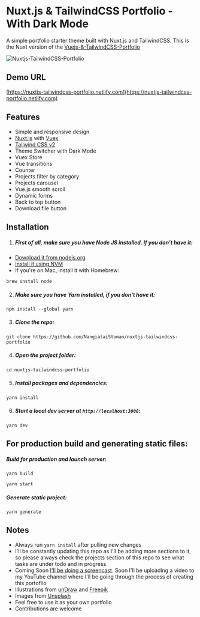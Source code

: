# Nuxt.js & TailwindCSS Portfolio - With Dark Mode

A simple portfolio starter theme built with Nuxt.js and TailwindCSS. This is the Nuxt version of the [Vuejs-&-TailwindCSS-Portfolio](https://github.com/NangialaiStoman/vuejs-tailwindcss-portfolio)

![Nuxtjs-TailwindCSS-Portfolio](https://user-images.githubusercontent.com/16396664/140901064-dff68988-b541-49db-88f7-6621ccf392c1.JPG)

## Demo URL

[https://nuxtjs-tailwindcss-portfolio.netlify.com](https://nuxtjs-tailwindcss-portfolio.netlify.com)

## Features

- Simple and responsive design
- [Nuxt.js](https://nuxtjs.org) with [Vuex](https://vuex.vuejs.org/)
- [Tailwind CSS v2](https://tailwindcss.com)
- Theme Switcher with Dark Mode
- Vuex Store
- Vue transitions
- Counter
- Projects filter by category
- Projects carousel
- Vue.js smooth scroll
- Dynamic forms
- Back to top button
- Download file button

## Installation

1. ##### First of all, make sure you have Node JS installed. If you don't have it:

- [Download it from nodejs.org](https://nodejs.org)
- [Install it using NVM ](https://github.com/nvm-sh/nvm)
- If you're on Mac, install it with Homebrew:

```
brew install node
```

2. ##### Make sure you have Yarn installed, if you don't have it:

```
npm install --global yarn
```

3. ##### Clone the repo:

```
git clone https://github.com/NangialaiStoman/nuxtjs-tailwindcss-portfolio
```

4. ##### Open the project folder:

```
cd nuxtjs-tailwindcss-portfolio
```

5. ##### Install packages and dependencies:

```
yarn install
```

6. ##### Start a local dev server at `http://localhost:3000`:

```
yarn dev
```

## For production build and generating static files:

##### Build for production and launch server:

```
yarn build
```

```
yarn start
```

##### Generate static project:

```
yarn generate
```

## Notes

- Always run `yarn install` after pulling new changes
- I'll be constantly updating this repo as I'll be adding more sections to it, so please always check the projects section of this repo to see what tasks are under todo and in progress
- Coming Soon [I'll be doing a screencast](https://www.youtube.com/c/StomanStudio). Soon I'll be uploading a video to my YouTube channel where I'll be going through the process of creating this portoflio
- Illustrations from [unDraw](https://undraw.co) and [Freepik](https://freepik.com)
- Images from [Unsplash](https://unsplash.com)
- Feel free to use it as your own portfolio
- Contributions are welcome
